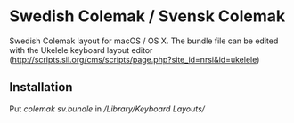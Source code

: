 # Swedish Colemak / Svensk Colemak

Swedish Colemak layout for macOS / OS X. The bundle file can be edited with the Ukelele keyboard layout editor (http://scripts.sil.org/cms/scripts/page.php?site_id=nrsi&id=ukelele)

## Installation

Put *colemak sv.bundle* in */Library/Keyboard Layouts/*
